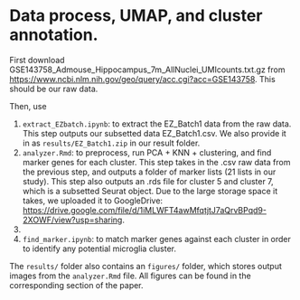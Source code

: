 #  Data process, UMAP, and cluster annotation.

First download GSE143758_Admouse_Hippocampus_7m_AllNuclei_UMIcounts.txt.gz from https://www.ncbi.nlm.nih.gov/geo/query/acc.cgi?acc=GSE143758. This should be our raw data.

Then, use 
1. `extract_EZbatch.ipynb`: to extract the EZ_Batch1 data from the raw data. This step outputs our subsetted data EZ_Batch1.csv. We also provide it in as `results/EZ_Batch1.zip` in our result folder.
2. `analyzer.Rmd`: to preprocess, run PCA + KNN + clustering, and find marker genes for each cluster. This step takes in the .csv raw data from the previous step, and outputs a folder of marker lists (21 lists in our study). This step also outputs an .rds file for cluster 5 and cluster 7, which is a subsetted Seurat object. Due to the large storage space it takes, we uploaded it to GoogleDrive: https://drive.google.com/file/d/1iMLWFT4awMfqtjtJ7aQrvBPqd9-2XOWF/view?usp=sharing.
3. 
4. `find_marker.ipynb`: to match marker genes against each cluster in order to identify any potential microglia cluster. 

The  `results/` folder also contains an `figures/` folder, which stores output images from the `analyzer.Rmd` file. All figures can be found in the corresponding section of the paper.
